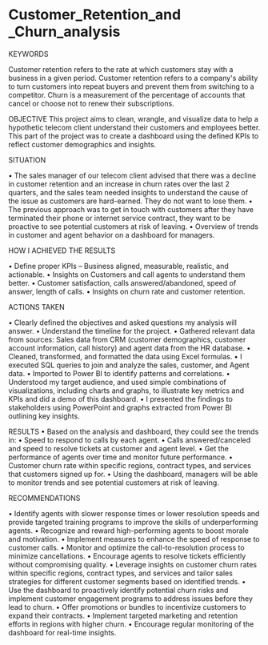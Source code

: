 # Customer_Retention_and _Churn_analysis

KEYWORDS

Customer retention refers to the rate at which customers stay with a business in a given period.
Customer retention refers to a company's ability to turn customers into repeat buyers and prevent them from switching to a competitor.
Churn is a measurement of the percentage of accounts that cancel or choose not to renew their subscriptions.

OBJECTIVE
This project aims to clean, wrangle, and visualize data to help a hypothetic telecom client understand their customers and employees better.
This part of the project was to create a dashboard using the defined KPIs to reflect customer demographics and insights.

SITUATION

•	The sales manager of our telecom client advised that there was a decline in customer retention and an increase in churn rates over the last 2 quarters, and the sales team needed insights to understand the cause of the issue as customers are hard-earned. They do not want to lose them.
•	The previous approach was to get in touch with customers after they have terminated their phone or internet service contract, they want to be proactive to see potential customers at risk of leaving.
•	Overview of trends in customer and agent behavior on a dashboard for managers.

HOW I ACHIEVED THE RESULTS

•	Define proper KPIs – Business aligned, measurable, realistic, and actionable.
•	Insights on Customers and call agents to understand them better.
•	Customer satisfaction, calls answered/abandoned, speed of answer, length of calls.
•	Insights on churn rate and customer retention.

ACTIONS TAKEN

•	Clearly defined the objectives and asked questions my analysis will answer.
•	Understand the timeline for the project.
•	Gathered relevant data from sources: Sales data from CRM (customer demographics, customer account information, call history) and agent data from the HR database.
•	Cleaned, transformed, and formatted the data using Excel formulas.
•	I executed SQL queries to join and analyze the sales, customer, and Agent data.
•	Imported to Power BI to identify patterns and correlations.
•	Understood my target audience, and used simple combinations of visualizations, including charts and graphs, to illustrate key metrics and KPIs and did a demo of this dashboard.
•	I presented the findings to stakeholders using PowerPoint and graphs extracted from Power BI outlining key insights.

RESULTS
•	Based on the analysis and dashboard, they could see the trends in:
•	Speed to respond to calls by each agent.
•	Calls answered/canceled and speed to resolve tickets at customer and agent level.
•	Get the performance of agents over time and monitor future performance.
•	Customer churn rate within specific regions, contract types, and services that customers signed up for.
•	Using the dashboard, managers will be able to monitor trends and see potential customers at risk of leaving.

RECOMMENDATIONS

•	Identify agents with slower response times or lower resolution speeds and provide targeted training programs to improve the skills of underperforming agents.
•	Recognize and reward high-performing agents to boost morale and motivation.
•	Implement measures to enhance the speed of response to customer calls.
•	Monitor and optimize the call-to-resolution process to minimize cancellations.
•	Encourage agents to resolve tickets efficiently without compromising quality.
•	Leverage insights on customer churn rates within specific regions, contract types, and services and tailor sales strategies for different customer segments based on identified trends.
•	Use the dashboard to proactively identify potential churn risks and implement customer engagement programs to address issues before they lead to churn.
•	Offer promotions or bundles to incentivize customers to expand their contracts.
•	Implement targeted marketing and retention efforts in regions with higher churn.
•	Encourage regular monitoring of the dashboard for real-time insights.
